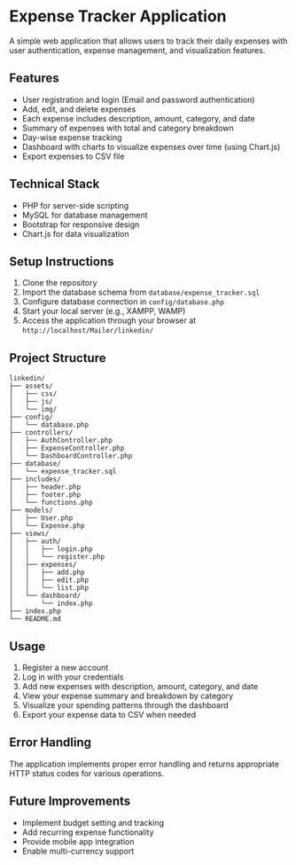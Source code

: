 # Expense Tracker Application

A simple web application that allows users to track their daily expenses with user authentication, expense management, and visualization features.

## Features

- User registration and login (Email and password authentication)
- Add, edit, and delete expenses
- Each expense includes description, amount, category, and date
- Summary of expenses with total and category breakdown
- Day-wise expense tracking
- Dashboard with charts to visualize expenses over time (using Chart.js)
- Export expenses to CSV file

## Technical Stack

- PHP for server-side scripting
- MySQL for database management
- Bootstrap for responsive design
- Chart.js for data visualization

## Setup Instructions

1. Clone the repository
2. Import the database schema from `database/expense_tracker.sql`
3. Configure database connection in `config/database.php`
4. Start your local server (e.g., XAMPP, WAMP)
5. Access the application through your browser at `http://localhost/Mailer/linkedin/`

## Project Structure

```
linkedin/
├── assets/
│   ├── css/
│   ├── js/
│   └── img/
├── config/
│   └── database.php
├── controllers/
│   ├── AuthController.php
│   ├── ExpenseController.php
│   └── DashboardController.php
├── database/
│   └── expense_tracker.sql
├── includes/
│   ├── header.php
│   ├── footer.php
│   └── functions.php
├── models/
│   ├── User.php
│   └── Expense.php
├── views/
│   ├── auth/
│   │   ├── login.php
│   │   └── register.php
│   ├── expenses/
│   │   ├── add.php
│   │   ├── edit.php
│   │   └── list.php
│   └── dashboard/
│       └── index.php
├── index.php
└── README.md
```

## Usage

1. Register a new account
2. Log in with your credentials
3. Add new expenses with description, amount, category, and date
4. View your expense summary and breakdown by category
5. Visualize your spending patterns through the dashboard
6. Export your expense data to CSV when needed

## Error Handling

The application implements proper error handling and returns appropriate HTTP status codes for various operations.

## Future Improvements

- Implement budget setting and tracking
- Add recurring expense functionality
- Provide mobile app integration
- Enable multi-currency support